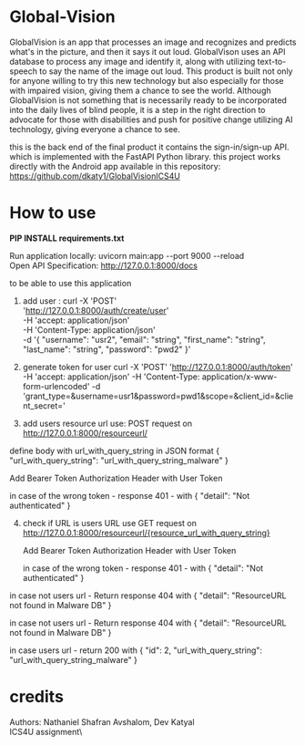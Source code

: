 # Global-Vision

GlobalVision is an app that processes an image and recognizes and predicts what's in the picture, and then it says it out loud. GlobalVison uses an API database to process any image and identify it, along with utilizing text-to-speech to say the name of the image out loud. This product is built not only for anyone willing to try this new technology but also especially for those with impaired vision, giving them a chance to see the world. Although GlobalVision is not something that is necessarily ready to be incorporated into the daily lives of blind people, it is a step in the right direction to advocate for those with disabilities and push for positive change utilizing AI technology, giving everyone a chance to see.

this is the back end of the final product it contains the sign-in/sign-up API. which is implemented with the FastAPI Python library. 
this project works directly with the Android app available in this repository: https://github.com/dkaty1/GlobalVisionICS4U




# How to use
**PIP INSTALL requirements.txt**

Run application locally: uvicorn main:app --port 9000 --reload <br />
Open API Specification: http://127.0.0.1:8000/docs <br />

to be able to use this application 
1. add user : 
 curl -X 'POST' \
  'http://127.0.0.1:8000/auth/create/user' \
  -H 'accept: application/json' \
  -H 'Content-Type: application/json' \
  -d '{
  "username": "usr2",
  "email": "string",
  "first_name": "string",
  "last_name": "string",
  "password": "pwd2"
}' <br />

2. generate token for user
curl -X 'POST' 'http://127.0.0.1:8000/auth/token' -H 'accept: application/json' -H 'Content-Type: application/x-www-form-urlencoded' -d 'grant_type=&username=usr1&password=pwd1&scope=&client_id=&client_secret=' 


3. add users resource url use:
POST request on 
  http://127.0.0.1:8000/resourceurl/ 

define body with url_with_query_string in JSON format
{
  "url_with_query_string": "url_with_query_string_malware"
}

Add Bearer Token Authorization Header with User Token 

in case of the wrong token - response 401 - with 
{
  "detail": "Not authenticated"
}


4. check if URL is users URL use 
GET request on  
  http://127.0.0.1:8000/resourceurl/{resource_url_with_query_string}


   Add Bearer Token Authorization Header with User Token 

    in case of the wrong token - response 401 - with 
    {
    "detail": "Not authenticated"
    }

in case not users url - Return response 404 with 
{
    "detail": "ResourceURL not found in Malware DB"
} 

in case not users url - Return response 404 with 
{
    "detail": "ResourceURL not found in Malware DB"
} 

in case users url - return 200 with 
{
    "id": 2,
    "url_with_query_string": "url_with_query_string_malware"
}

# credits 
Authors: Nathaniel Shafran Avshalom, Dev Katyal <br />
ICS4U assignment\
